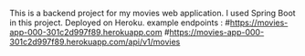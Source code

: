 This is a backend project for my movies web application. I used Spring Boot in this project. Deployed on Heroku.
example endpoints : 
#https://movies-app-000-301c2d997f89.herokuapp.com
#https://movies-app-000-301c2d997f89.herokuapp.com/api/v1/movies
